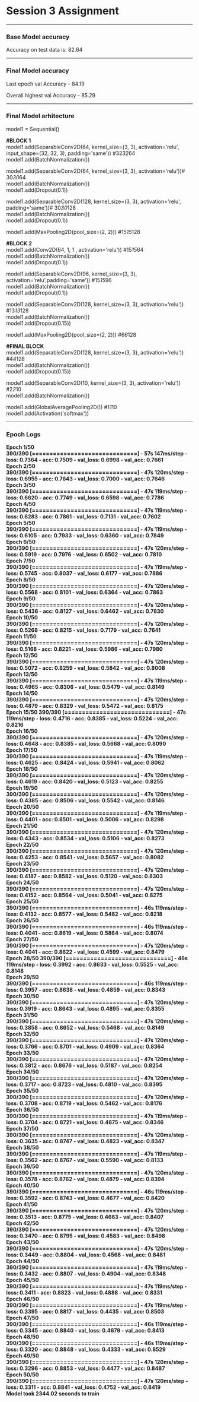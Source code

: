 <h1> Session 3 Assignment </h1>
<hr>
<h3> Base Model accuracy </h3> 
<p> Accuracy on test data is: 82.64 </p>
<hr>
<h3> Final Model accuracy </h3> 
<p> Last epoch val Accuracy - 84.19 </p>
<p> Overall highest val Accuracy - 85.29 </p>
<hr>
<h3> Final Model arhitecture </h3>
<p>
model1 = Sequential()<br>

<b> #BLOCK 1 </b><br>
model1.add(SeparableConv2D(64, kernel_size=(3, 3), activation='relu', input_shape=(32, 32, 3), padding='same')) #32*32*64<br>
model1.add(BatchNormalization())<br>

model1.add(SeparableConv2D(64, kernel_size=(3, 3), activation='relu'))# 30*30*64<br>
model1.add(BatchNormalization())<br>
model1.add(Dropout(0.1))<br>

model1.add(SeparableConv2D(128, kernel_size=(3, 3), activation='relu', padding='same'))# 30*30*128<br>
model1.add(BatchNormalization())<br>
model1.add(Dropout(0.1))<br>

model1.add(MaxPooling2D(pool_size=(2, 2))) #15*15*128<br>

<b>#BLOCK 2</b><br>
model1.add(Conv2D(64, 1, 1 , activation='relu')) #15*15*64<br>
model1.add(BatchNormalization())<br>
model1.add(Dropout(0.1))<br>

model1.add(SeparableConv2D(96, kernel_size=(3, 3), activation='relu',padding='same')) #15*15*96<br>
model1.add(BatchNormalization())<br>
model1.add(Dropout(0.1))<br>

model1.add(SeparableConv2D(128, kernel_size=(3, 3), activation='relu')) #13*13*128<br>
model1.add(BatchNormalization())<br>
model1.add(Dropout(0.15))<br>

model1.add(MaxPooling2D(pool_size=(2, 2))) #6*6*128<br>

<b>#FINAL BLOCK</b><br>
model1.add(SeparableConv2D(128, kernel_size=(3, 3), activation='relu')) #4*4*128<br>
model1.add(BatchNormalization())<br>
model1.add(Dropout(0.15))<br>

model1.add(SeparableConv2D(10, kernel_size=(3, 3), activation='relu')) #2*2*10<br>
model1.add(BatchNormalization())<br>

model1.add(GlobalAveragePooling2D()) #1*1*10<br>
model1.add(Activation('softmax'))<br>
</p>
<hr>
<h3> Epoch Logs </h3>
<p><b>
 Epoch 1/50<br>
390/390 [==============================] - 57s 147ms/step - loss: 0.7364 - acc: 0.7509 - val_loss: 0.6998 - val_acc: 0.7661<br>
Epoch 2/50<br>
390/390 [==============================] - 47s 120ms/step - loss: 0.6955 - acc: 0.7643 - val_loss: 0.7000 - val_acc: 0.7646<br>
Epoch 3/50<br>
390/390 [==============================] - 47s 119ms/step - loss: 0.6620 - acc: 0.7749 - val_loss: 0.6598 - val_acc: 0.7786<br>
Epoch 4/50<br>
390/390 [==============================] - 47s 119ms/step - loss: 0.6283 - acc: 0.7861 - val_loss: 0.7131 - val_acc: 0.7602<br>
Epoch 5/50<br>
390/390 [==============================] - 47s 119ms/step - loss: 0.6105 - acc: 0.7933 - val_loss: 0.6360 - val_acc: 0.7849<br>
Epoch 6/50<br>
390/390 [==============================] - 47s 120ms/step - loss: 0.5919 - acc: 0.7976 - val_loss: 0.6502 - val_acc: 0.7810<br>
Epoch 7/50<br>
390/390 [==============================] - 47s 119ms/step - loss: 0.5745 - acc: 0.8037 - val_loss: 0.6177 - val_acc: 0.7886<br>
Epoch 8/50<br>
390/390 [==============================] - 47s 120ms/step - loss: 0.5568 - acc: 0.8101 - val_loss: 0.6364 - val_acc: 0.7863<br>
Epoch 9/50<br>
390/390 [==============================] - 47s 120ms/step - loss: 0.5436 - acc: 0.8127 - val_loss: 0.6462 - val_acc: 0.7830<br>
Epoch 10/50<br>
390/390 [==============================] - 47s 120ms/step - loss: 0.5268 - acc: 0.8215 - val_loss: 0.7179 - val_acc: 0.7641<br>
Epoch 11/50<br>
390/390 [==============================] - 47s 120ms/step - loss: 0.5168 - acc: 0.8221 - val_loss: 0.5986 - val_acc: 0.7980<br>
Epoch 12/50<br>
390/390 [==============================] - 47s 120ms/step - loss: 0.5072 - acc: 0.8259 - val_loss: 0.5842 - val_acc: 0.8008<br>
Epoch 13/50<br>
390/390 [==============================] - 47s 119ms/step - loss: 0.4965 - acc: 0.8306 - val_loss: 0.5479 - val_acc: 0.8149<br>
Epoch 14/50<br>
390/390 [==============================] - 47s 120ms/step - loss: 0.4879 - acc: 0.8329 - val_loss: 0.5472 - val_acc: 0.8175<br>
Epoch 15/50
390/390 [==============================] - 47s 119ms/step - loss: 0.4716 - acc: 0.8385 - val_loss: 0.5224 - val_acc: 0.8216<br>
Epoch 16/50<br>
390/390 [==============================] - 47s 120ms/step - loss: 0.4648 - acc: 0.8385 - val_loss: 0.5668 - val_acc: 0.8090<br>
Epoch 17/50<br>
390/390 [==============================] - 47s 119ms/step - loss: 0.4625 - acc: 0.8424 - val_loss: 0.5941 - val_acc: 0.8062<br>
Epoch 18/50<br>
390/390 [==============================] - 47s 120ms/step - loss: 0.4619 - acc: 0.8420 - val_loss: 0.5123 - val_acc: 0.8255<br>
Epoch 19/50<br>
390/390 [==============================] - 47s 120ms/step - loss: 0.4385 - acc: 0.8506 - val_loss: 0.5542 - val_acc: 0.8146<br>
Epoch 20/50<br>
390/390 [==============================] - 47s 119ms/step - loss: 0.4401 - acc: 0.8501 - val_loss: 0.5006 - val_acc: 0.8298<br>
Epoch 21/50<br>
390/390 [==============================] - 47s 120ms/step - loss: 0.4343 - acc: 0.8534 - val_loss: 0.5106 - val_acc: 0.8273<br>
Epoch 22/50<br>
390/390 [==============================] - 47s 120ms/step - loss: 0.4253 - acc: 0.8541 - val_loss: 0.5657 - val_acc: 0.8082<br>
Epoch 23/50<br>
390/390 [==============================] - 47s 120ms/step - loss: 0.4187 - acc: 0.8582 - val_loss: 0.5120 - val_acc: 0.8303<br>
Epoch 24/50<br>
390/390 [==============================] - 47s 120ms/step - loss: 0.4152 - acc: 0.8564 - val_loss: 0.5041 - val_acc: 0.8275<br>
Epoch 25/50<br>
390/390 [==============================] - 46s 119ms/step - loss: 0.4132 - acc: 0.8577 - val_loss: 0.5482 - val_acc: 0.8218<br>
Epoch 26/50<br>
390/390 [==============================] - 46s 119ms/step - loss: 0.4041 - acc: 0.8619 - val_loss: 0.5864 - val_acc: 0.8074<br>
Epoch 27/50<br>
390/390 [==============================] - 47s 120ms/step - loss: 0.4041 - acc: 0.8622 - val_loss: 0.4599 - val_acc: 0.8479<br>
Epoch 28/50
390/390 [==============================] - 46s 119ms/step - loss: 0.3992 - acc: 0.8633 - val_loss: 0.5525 - val_acc: 0.8148<br>
Epoch 29/50<br>
390/390 [==============================] - 46s 119ms/step - loss: 0.3957 - acc: 0.8638 - val_loss: 0.4859 - val_acc: 0.8343<br>
Epoch 30/50<br>
390/390 [==============================] - 47s 120ms/step - loss: 0.3919 - acc: 0.8643 - val_loss: 0.4895 - val_acc: 0.8355<br>
Epoch 31/50<br>
390/390 [==============================] - 47s 120ms/step - loss: 0.3858 - acc: 0.8652 - val_loss: 0.5468 - val_acc: 0.8149<br>
Epoch 32/50<br>
390/390 [==============================] - 47s 120ms/step - loss: 0.3766 - acc: 0.8701 - val_loss: 0.4909 - val_acc: 0.8364<br>
Epoch 33/50<br>
390/390 [==============================] - 47s 120ms/step - loss: 0.3812 - acc: 0.8676 - val_loss: 0.5187 - val_acc: 0.8254<br>
Epoch 34/50<br>
390/390 [==============================] - 47s 120ms/step - loss: 0.3717 - acc: 0.8723 - val_loss: 0.4810 - val_acc: 0.8395<br>
Epoch 35/50<br>
390/390 [==============================] - 47s 120ms/step - loss: 0.3708 - acc: 0.8719 - val_loss: 0.5462 - val_acc: 0.8176<br>
Epoch 36/50<br>
390/390 [==============================] - 47s 119ms/step - loss: 0.3704 - acc: 0.8721 - val_loss: 0.4875 - val_acc: 0.8346<br>
Epoch 37/50<br>
390/390 [==============================] - 47s 120ms/step - loss: 0.3635 - acc: 0.8747 - val_loss: 0.4823 - val_acc: 0.8347<br>
Epoch 38/50<br>
390/390 [==============================] - 47s 119ms/step - loss: 0.3562 - acc: 0.8767 - val_loss: 0.5590 - val_acc: 0.8133<br>
Epoch 39/50<br>
390/390 [==============================] - 47s 120ms/step - loss: 0.3578 - acc: 0.8762 - val_loss: 0.4879 - val_acc: 0.8394<br>
Epoch 40/50<br>
390/390 [==============================] - 46s 119ms/step - loss: 0.3592 - acc: 0.8743 - val_loss: 0.4677 - val_acc: 0.8420<br>
Epoch 41/50<br>
390/390 [==============================] - 47s 120ms/step - loss: 0.3513 - acc: 0.8775 - val_loss: 0.4663 - val_acc: 0.8407<br>
Epoch 42/50<br>
390/390 [==============================] - 47s 120ms/step - loss: 0.3470 - acc: 0.8795 - val_loss: 0.4583 - val_acc: 0.8498<br>
Epoch 43/50<br>
390/390 [==============================] - 47s 120ms/step - loss: 0.3449 - acc: 0.8804 - val_loss: 0.4568 - val_acc: 0.8481<br>
Epoch 44/50<br>
390/390 [==============================] - 47s 119ms/step - loss: 0.3432 - acc: 0.8807 - val_loss: 0.4904 - val_acc: 0.8348<br>
Epoch 45/50<br>
390/390 [==============================] - 47s 119ms/step - loss: 0.3411 - acc: 0.8823 - val_loss: 0.4888 - val_acc: 0.8331<br>
Epoch 46/50<br>
390/390 [==============================] - 47s 119ms/step - loss: 0.3395 - acc: 0.8817 - val_loss: 0.4435 - val_acc: 0.8503<br>
Epoch 47/50<br>
390/390 [==============================] - 46s 119ms/step - loss: 0.3345 - acc: 0.8840 - val_loss: 0.4679 - val_acc: 0.8413<br>
Epoch 48/50<br>
390/390 [==============================] - 46s 119ms/step - loss: 0.3320 - acc: 0.8848 - val_loss: 0.4333 - val_acc: 0.8529<br>
Epoch 49/50<br>
390/390 [==============================] - 47s 120ms/step - loss: 0.3296 - acc: 0.8853 - val_loss: 0.4477 - val_acc: 0.8487<br>
Epoch 50/50<br>
390/390 [==============================] - 47s 120ms/step - loss: 0.3311 - acc: 0.8841 - val_loss: 0.4752 - val_acc: 0.8419<br>
Model took 2344.02 seconds to train
</b></p>
